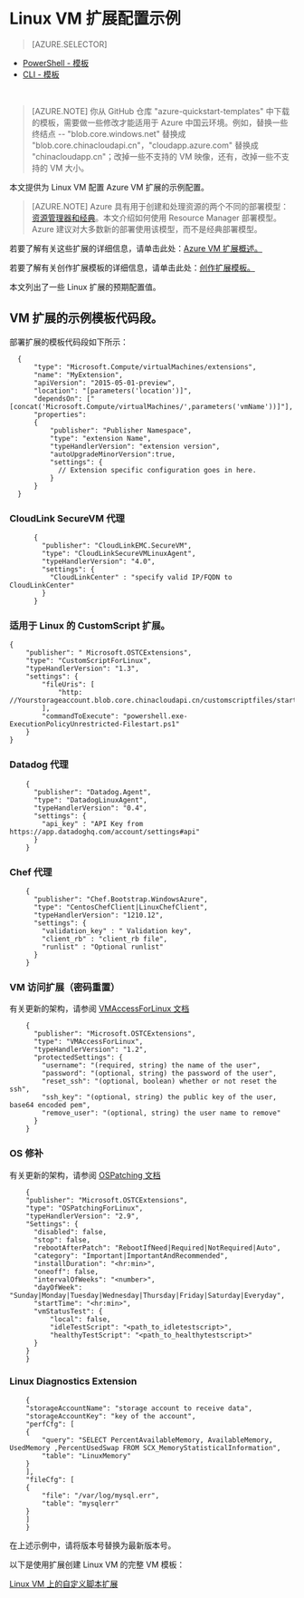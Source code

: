 <!-- ARM: tested -->

<properties
   pageTitle="Linux VM 扩展的示例配置 | Azure"
   description="使用扩展为 Linux VM 创作模板的示例配置"
   services="virtual-machines-linux"
   documentationCenter=""
   authors="kundanap"
   manager="timlt"
   editor=""
   tags="azure-resource-manager"/>

<tags
	ms.service="virtual-machines-linux"
	ms.date="03/29/2016"
	wacn.date="11/07/2016"/>

# Linux VM 扩展配置示例

> [AZURE.SELECTOR]
- [PowerShell - 模板](/documentation/articles/virtual-machines-windows-extensions-configuration-samples/)
- [CLI - 模板](/documentation/articles/virtual-machines-linux-extensions-configuration-samples/)

<br>

>[AZURE.NOTE] 你从 GitHub 仓库 "azure-quickstart-templates" 中下载的模板，需要做一些修改才能适用于 Azure 中国云环境。例如，替换一些终结点 -- "blob.core.windows.net" 替换成 "blob.core.chinacloudapi.cn"，"cloudapp.azure.com" 替换成 "chinacloudapp.cn"；改掉一些不支持的 VM 映像，还有，改掉一些不支持的 VM 大小。

本文提供为 Linux VM 配置 Azure VM 扩展的示例配置。

> [AZURE.NOTE] Azure 具有用于创建和处理资源的两个不同的部署模型：[资源管理器和经典](/documentation/articles/resource-manager-deployment-model/)。本文介绍如何使用 Resource Manager 部署模型。Azure 建议对大多数新的部署使用该模型，而不是经典部署模型。


若要了解有关这些扩展的详细信息，请单击此处：[Azure VM 扩展概述。](/documentation/articles/virtual-machines-windows-extensions-features/)

若要了解有关创作扩展模板的详细信息，请单击此处：[创作扩展模板。](/documentation/articles/virtual-machines-windows-extensions-authoring-templates/)

本文列出了一些 Linux 扩展的预期配置值。

## VM 扩展的示例模板代码段。
部署扩展的模板代码段如下所示：

      {
	      "type": "Microsoft.Compute/virtualMachines/extensions",
	      "name": "MyExtension",
	      "apiVersion": "2015-05-01-preview",
	      "location": "[parameters('location')]",
	      "dependsOn": ["[concat('Microsoft.Compute/virtualMachines/',parameters('vmName'))]"],
	      "properties":
	      {
		      "publisher": "Publisher Namespace",
		      "type": "extension Name",
		      "typeHandlerVersion": "extension version",
              "autoUpgradeMinorVersion":true,
		      "settings": {
		      	// Extension specific configuration goes in here.
		      }
	      }
      }

### CloudLink SecureVM 代理
          {
            "publisher": "CloudLinkEMC.SecureVM",
            "type": "CloudLinkSecureVMLinuxAgent",
            "typeHandlerVersion": "4.0",
            "settings": {
              "CloudLinkCenter" : "specify valid IP/FQDN to CloudLinkCenter"
            }
          }

### 适用于 Linux 的 CustomScript 扩展。
    {
        "publisher": " Microsoft.OSTCExtensions",
        "type": "CustomScriptForLinux",
        "typeHandlerVersion": "1.3",
        "settings": {
            "fileUris": [
                "http: //Yourstorageaccount.blob.core.chinacloudapi.cn/customscriptfiles/start.ps1"
            ],
            "commandToExecute": "powershell.exe-ExecutionPolicyUnrestricted-Filestart.ps1"
        }
    }


### Datadog 代理
        {
          "publisher": "Datadog.Agent",
          "type": "DatadogLinuxAgent",
          "typeHandlerVersion": "0.4",
          "settings": {
            "api_key" : "API Key from https://app.datadoghq.com/account/settings#api"
          }
        }

### Chef 代理
        {
          "publisher": "Chef.Bootstrap.WindowsAzure",
          "type": "CentosChefClient|LinuxChefClient",
          "typeHandlerVersion": "1210.12",
          "settings": {
            "validation_key" : " Validation key",
            "client_rb" : "client_rb file",
            "runlist" : "Optional runlist"
          }
        }

### VM 访问扩展（密码重置）
有关更新的架构，请参阅 [VMAccessForLinux 文档](https://github.com/Azure/azure-linux-extensions/tree/master/VMAccess)

        {
          "publisher": "Microsoft.OSTCExtensions",
          "type": "VMAccessForLinux",
          "typeHandlerVersion": "1.2",
          "protectedSettings": {
            "username": "(required, string) the name of the user",
            "password": "(optional, string) the password of the user",
            "reset_ssh": "(optional, boolean) whether or not reset the ssh",
            "ssh_key": "(optional, string) the public key of the user, base64 encoded pem",
            "remove_user": "(optional, string) the user name to remove"
          }
        }

### OS 修补
有关更新的架构，请参阅 [OSPatching 文档](https://github.com/Azure/azure-linux-extensions/tree/master/OSPatching)

        {
        "publisher": "Microsoft.OSTCExtensions",
        "type": "OSPatchingForLinux",
        "typeHandlerVersion": "2.9",
        "Settings": {
          "disabled": false,
          "stop": false,
          "rebootAfterPatch": "RebootIfNeed|Required|NotRequired|Auto",
          "category": "Important|ImportantAndRecommended",
          "installDuration": "<hr:min>",
          "oneoff": false,
          "intervalOfWeeks": "<number>",
          "dayOfWeek": "Sunday|Monday|Tuesday|Wednesday|Thursday|Friday|Saturday|Everyday",
          "startTime": "<hr:min>",
          "vmStatusTest": {
              "local": false,
              "idleTestScript": "<path_to_idletestscript>",
              "healthyTestScript": "<path_to_healthytestscript>"
          }
        }
        }

### Linux Diagnostics Extension

        {
        "storageAccountName": "storage account to receive data",
        "storageAccountKey": "key of the account",
        "perfCfg": [
        {
            "query": "SELECT PercentAvailableMemory, AvailableMemory, UsedMemory ,PercentUsedSwap FROM SCX_MemoryStatisticalInformation",
            "table": "LinuxMemory"
        }
        ],
        "fileCfg": [
        {
            "file": "/var/log/mysql.err",
            "table": "mysqlerr"
        }
        ]
        }

在上述示例中，请将版本号替换为最新版本号。

以下是使用扩展创建 Linux VM 的完整 VM 模板：

[Linux VM 上的自定义脚本扩展](https://github.com/Azure/azure-quickstart-templates/blob/b1908e74259da56a92800cace97350af1f1fc32b/mongodb-on-ubuntu/azuredeploy.json/)

<!---HONumber=Mooncake_0503_2016-->